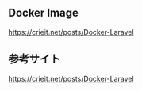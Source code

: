 ## Docker Image
https://crieit.net/posts/Docker-Laravel  


## 参考サイト
https://crieit.net/posts/Docker-Laravel  


